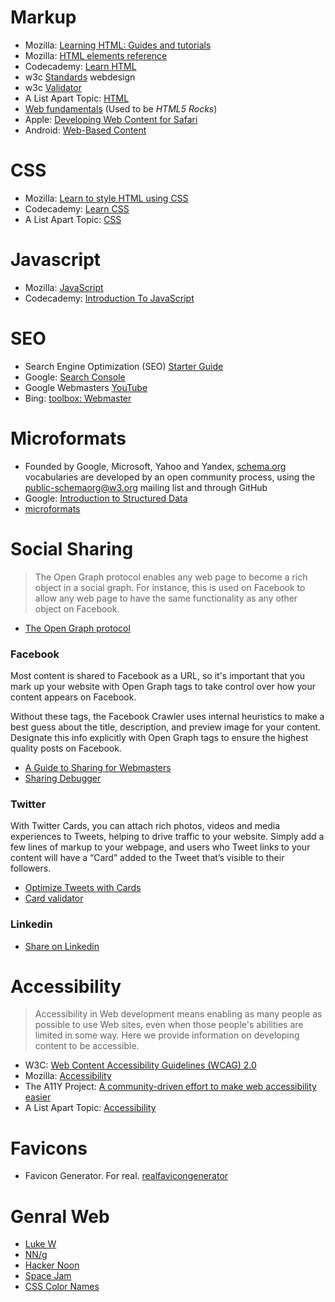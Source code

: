 # Markup

* Mozilla: [Learning HTML: Guides and tutorials](https://developer.mozilla.org/en-US/docs/Learn/HTML)
* Mozilla: [HTML elements reference](https://developer.mozilla.org/en-US/docs/Web/HTML/Element)
* Codecademy: [Learn HTML](https://www.codecademy.com/learn/learn-html)
* w3c [Standards](https://www.w3.org/standards/webdesign/) webdesign
* w3c [Validator](https://validator.w3.org/)
* A List Apart Topic: [HTML](https://alistapart.com/topic/html)
* [Web fundamentals](https://developers.google.com/web/fundamentals/) (Used to be _HTML5 Rocks_)
* Apple: [Developing Web Content for Safari](https://developer.apple.com/library/archive/documentation/AppleApplications/Reference/SafariWebContent/Introduction/Introduction.html)
* Android: [Web-Based Content](https://developer.android.com/guide/webapps/)

# CSS

* Mozilla: [Learn to style HTML using CSS](https://developer.mozilla.org/en-US/docs/Learn/CSS)
* Codecademy: [Learn CSS](https://www.codecademy.com/learn/learn-css)
* A List Apart Topic: [CSS](https://alistapart.com/topic/css)

# Javascript

* Mozilla: [JavaScript](https://developer.mozilla.org/en-US/docs/Learn/JavaScript)
* Codecademy: [Introduction To JavaScript](https://www.codecademy.com/learn/introduction-to-javascript)

# SEO

* Search Engine Optimization (SEO) [Starter Guide](https://support.google.com/webmasters/answer/7451184?hl=en)
* Google: [Search Console](https://www.google.com/webmasters/tools/home?hl=en)
* Google Webmasters [YouTube](https://www.youtube.com/channel/UCWf2ZlNsCGDS89VBF_awNvA)
* Bing: [toolbox: Webmaster](https://www.bing.com/toolbox/webmaster)

# Microformats

* Founded by Google, Microsoft, Yahoo and Yandex, [schema.org](https://schema.org/) vocabularies are developed by an open community process, using the public-schemaorg@w3.org mailing list and through GitHub
* Google: [Introduction to Structured Data](https://developers.google.com/search/docs/guides/intro-structured-data)
* [microformats](http://microformats.org/)

# Social Sharing

>The Open Graph protocol enables any web page to become a rich object in a social graph. For instance, this is used on Facebook to allow any web page to have the same functionality as any other object on Facebook.

* [The Open Graph protocol](http://ogp.me/)

### Facebook

Most content is shared to Facebook as a URL, so it's important that you mark up your website with Open Graph tags to take control over how your content appears on Facebook.

Without these tags, the Facebook Crawler uses internal heuristics to make a best guess about the title, description, and preview image for your content. Designate this info explicitly with Open Graph tags to ensure the highest quality posts on Facebook.

* [A Guide to Sharing for Webmasters](https://developers.facebook.com/docs/sharing/webmasters#markup)
* [Sharing Debugger](https://developers.facebook.com/tools/debug/)

### Twitter

With Twitter Cards, you can attach rich photos, videos and media experiences to Tweets, helping to drive traffic to your website. Simply add a few lines of markup to your webpage, and users who Tweet links to your content will have a “Card” added to the Tweet that’s visible to their followers.

* [Optimize Tweets with Cards](https://developer.twitter.com/en/docs/tweets/optimize-with-cards/overview/abouts-cards.html)
* [Card validator](https://cards-dev.twitter.com/validator)

### Linkedin
* [Share on Linkedin](https://developer.linkedin.com/docs/share-on-linkedin)

# Accessibility

> Accessibility in Web development means enabling as many people as possible to use Web sites, even when those people's abilities are limited in some way. Here we provide information on developing content to be accessible.

* W3C: [Web Content Accessibility Guidelines (WCAG) 2.0](https://www.w3.org/TR/WCAG20/)
* Mozilla: [Accessibility](https://developer.mozilla.org/en-US/docs/Web/Accessibility)
* The A11Y Project: [A community-driven effort to make web accessibility easier](https://a11yproject.com/)
* A List Apart Topic: [Accessibility](https://alistapart.com/topic/accessibility)

# Favicons

* Favicon Generator. For real. [realfavicongenerator](https://realfavicongenerator.net/)

# Genral Web

* [Luke W](https://www.lukew.com/)
* [NN/g](https://www.nngroup.com/articles/)
* [Hacker Noon](https://hackernoon.com/)
* [Space Jam](https://www.warnerbros.com/archive/spacejam/movie/jam.htm)
* [CSS Color Names](https://htmlcolorcodes.com/color-names/)
